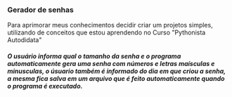 ### Gerador de senhas

<p>Para aprimorar meus conhecimentos decidir criar um projetos simples, utilizando de conceitos que estou aprendendo no Curso "Pythonista Autodidata"</p>

<h5>O usuário informa qual o tamanho da senha e o programa automaticamente gera uma senha com números e letras maísculas e minusculas, o úsuario também é informado do dia em que criou a senha, a mesma fica salva em um arquivo que é feito automaticamente quando o programa é executado.</h5>


